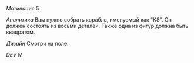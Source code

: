 *Мотивация*
5

*Аналитика*
Вам нужно собрать корабль, именуемый как "К8". Он должен состоять из восьми деталей. Также одна из фигур должна быть квадратом.

*Дизайн*
Смотри на поле.

*DEV*
M